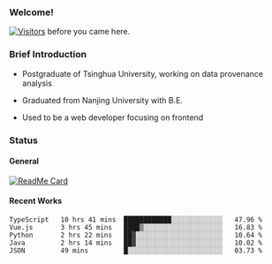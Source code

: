 ### Welcome!

[![Visitors](https://visitor-badge.laobi.icu/badge?page_id=HermitSun.HermitSun)]() before you came here.

### Brief Introduction

- Postgraduate of Tsinghua University, working on data provenance analysis

- Graduated from Nanjing University with B.E.

- Used to be a web developer focusing on frontend

### Status

#### General

[![ReadMe Card](https://github-readme-stats.hermitsun.vercel.app/api?username=HermitSun&count_private=true&show_icons=true)]()

#### Recent Works

<!--START_SECTION:waka-->
```text
TypeScript   10 hrs 41 mins  ████████████░░░░░░░░░░░░░   47.96 % 
Vue.js       3 hrs 45 mins   ████▒░░░░░░░░░░░░░░░░░░░░   16.83 % 
Python       2 hrs 22 mins   ██▓░░░░░░░░░░░░░░░░░░░░░░   10.64 % 
Java         2 hrs 14 mins   ██▓░░░░░░░░░░░░░░░░░░░░░░   10.02 % 
JSON         49 mins         █░░░░░░░░░░░░░░░░░░░░░░░░   03.73 % 
```
<!--END_SECTION:waka-->

